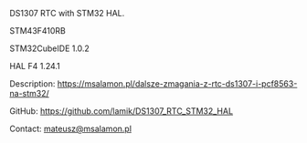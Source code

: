 DS1307 RTC with STM32 HAL. 

STM43F410RB

STM32CubeIDE 1.0.2

HAL F4 1.24.1


Description: https://msalamon.pl/dalsze-zmagania-z-rtc-ds1307-i-pcf8563-na-stm32/

GitHub: https://github.com/lamik/DS1307_RTC_STM32_HAL

Contact: mateusz@msalamon.pl